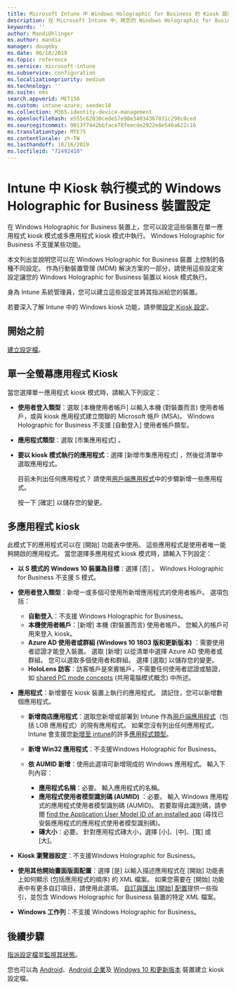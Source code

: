 ```yaml
---
title: Microsoft Intune 中 Windows Holographic for Business 的 Kiosk 設定 - Azure | Microsoft Docs
description: 在 Microsoft Intune 中，將您的 Windows Holographic for Business 裝置設定為單一應用程式和多應用程式 kiosk、自訂開始功能表、新增應用程式、顯示工作列，以及設定網頁瀏覽器。
keywords: ''
author: MandiOhlinger
ms.author: mandia
manager: dougeby
ms.date: 06/18/2019
ms.topic: reference
ms.service: microsoft-intune
ms.subservice: configuration
ms.localizationpriority: medium
ms.technology: ''
ms.suite: ems
search.appverid: MET150
ms.custom: intune-azure; seodec18
ms.collection: M365-identity-device-management
ms.openlocfilehash: e555c62030cede57e98e34034367831c298c0ced
ms.sourcegitcommit: 9013f7442bbface78feecde2922e8e546a622c16
ms.translationtype: MTE75
ms.contentlocale: zh-TW
ms.lasthandoff: 10/16/2019
ms.locfileid: "72492410"
---
```

# <a name="windows-holographic-for-business-device-settings-to-run-as-a-kiosk-in-intune"></a>Intune 中 Kiosk 執行模式的 Windows Holographic for Business 裝置設定

在 Windows Holographic for Business 裝置上，您可以設定這些裝置在單一應用程式 kiosk 模式或多應用程式 kiosk 模式中執行。 Windows Holographic for Business 不支援某些功能。

本文列出並說明您可以在 Windows Holographic for Business 裝置 上控制的各種不同設定。 作為行動裝置管理 (MDM) 解決方案的一部分，請使用這些設定來設定讓您的 Windows Holographic for Business 裝置以 kiosk 模式執行。

身為 Intune 系統管理員，您可以建立這些設定並將其指派給您的裝置。

若要深入了解 Intune 中的 Windows kiosk 功能，請參閱[設定 Kiosk 設定](kiosk-settings.md)。

## <a name="before-you-begin"></a>開始之前

[建立設定檔](kiosk-settings.md#create-the-profile)。

## <a name="single-full-screen-app-kiosks"></a>單一全螢幕應用程式 Kiosk

當您選擇單一應用程式 kiosk 模式時，請輸入下列設定：

- **使用者登入類型**：選取 [本機使用者帳戶]  以輸入本機 (對裝置而言) 使用者帳戶，或與 kiosk 應用程式建立關聯的 Microsoft 帳戶 (MSA)。 Windows Holographic for Business 不支援 [自動登入]  使用者帳戶類型。

- **應用程式類型**：選取 [市集應用程式]  。

- **要以 kiosk 模式執行的應用程式**：選擇 [新增市集應用程式]  ，然後從清單中選取應用程式。

    目前未列出任何應用程式？ 請使用[用戶端應用程式](../apps/apps-add.md)中的步驟新增一些應用程式。

    按一下 [確定]  以儲存您的變更。

## <a name="multi-app-kiosks"></a>多應用程式 kiosk

此模式下的應用程式可以在 [開始] 功能表中使用。 這些應用程式是使用者唯一能夠開啟的應用程式。 當您選擇多應用程式 kiosk 模式時，請輸入下列設定：

- **以 S 模式的 Windows 10 裝置為目標**：選擇 [否]  。 Windows Holographic for Business 不支援 S 模式。

- **使用者登入類型**：新增一或多個可使用所新增應用程式的使用者帳戶。 選項包括： 

  - **自動登入**：不支援 Windows Holographic for Business。
  - **本機使用者帳戶**：[新增]  本機 (對裝置而言) 使用者帳戶。 您輸入的帳戶可用來登入 kiosk。
  - **Azure AD 使用者或群組 (Windows 10 1803 版和更新版本)** ：需要使用者認證才能登入裝置。 選取 [新增]  以從清單中選擇 Azure AD 使用者或群組。 您可以選取多個使用者和群組。 選擇 [選取]  以儲存您的變更。
  - **HoloLens 訪客**：訪客帳戶是來賓帳戶，不需要任何使用者認證或驗證，如 [shared PC mode concepts](https://docs.microsoft.com/windows/configuration/set-up-shared-or-guest-pc#shared-pc-mode-concepts) (共用電腦模式概念) 中所述。

- **應用程式**：新增要在 kiosk 裝置上執行的應用程式。 請記住，您可以新增數個應用程式。

  - **新增商店應用程式**：選取您新增或部署到 Intune 作為[用戶端應用程式](../apps/apps-add.md)（包括 LOB 應用程式）的現有應用程式。 如果您沒有列出任何應用程式，Intune 會支援您[新增至 intune](../apps/store-apps-windows.md)的許多[應用程式類型](../apps/apps-add.md)。
  - **新增 Win32 應用程式**：不支援Windows Holographic for Business。
  - **依 AUMID 新增**：使用此選項可新增現成的 Windows 應用程式。 輸入下列內容： 

    - **應用程式名稱**：必要。 輸入應用程式的名稱。
    - **應用程式使用者模型識別碼 (AUMID)** ：必要。 輸入 Windows 應用程式的應用程式使用者模型識別碼 (AUMID)。 若要取得此識別碼，請參閱 [find the Application User Model ID of an installed app](https://docs.microsoft.com/windows-hardware/customize/enterprise/find-the-application-user-model-id-of-an-installed-app) (尋找已安裝應用程式的應用程式使用者模型識別碼)。
    - **磚大小**：必要。 針對應用程式磚大小，選擇 [小]、[中]、[寬] 或 [大]。

- **Kiosk 瀏覽器設定**：不支援Windows Holographic for Business。

- **使用其他開始畫面版面配置**：選擇 [是]  以輸入描述應用程式在 [開始] 功能表上如何顯示 (包括應用程式的順序) 的 XML 檔案。 如果您需要在 [開始] 功能表中有更多自訂項目，請使用此選項。 [自訂與匯出 [開始] 配置](https://docs.microsoft.com/hololens/hololens-kiosk#start-layout-for-hololens)提供一些指引，並包含 Windows Holographic for Business 裝置的特定 XML 檔案。

- **Windows 工作列**：不支援 Windows Holographic for Business。

## <a name="next-steps"></a>後續步驟

[指派設定檔](device-profile-assign.md)並[監視其狀態](device-profile-monitor.md)。

您也可以為 [Android](device-restrictions-android.md#kiosk)、[Android 企業](device-restrictions-android-for-work.md#dedicated-device-settings)及 [Windows 10 和更新版本](kiosk-settings-windows.md) 裝置建立 kiosk 設定檔。
